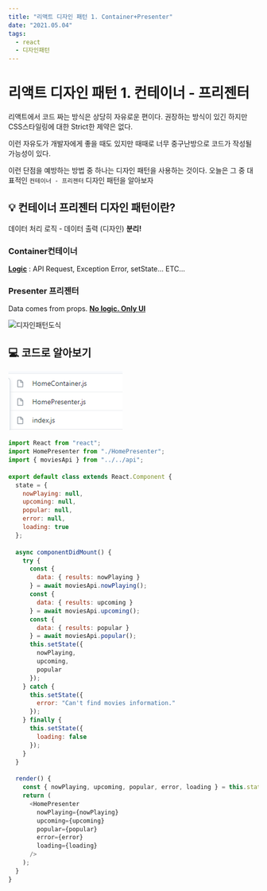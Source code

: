 ```yaml
---
title: "리액트 디자인 패턴 1. Container+Presenter"
date: "2021.05.04"
tags: 
  - react
  - 디자인패턴
---
```


# 리액트 디자인 패턴 1. 컨테이너 - 프리젠터

리액트에서 코드 짜는 방식은 상당히 자유로운 편이다. 권장하는 방식이 있긴 하지만 CSS스타일링에 대한 Strict한 제약은 없다.

이런 자유도가 개발자에게 좋을 때도 있지만 때때로 너무 중구난방으로 코드가 작성될 가능성이 있다.

이런 단점을 예방하는 방법 중 하나는 디자인 패턴을 사용하는 것이다. 오늘은 그 중 대표적인 `컨테이너 - 프리젠터` 디자인 패턴을 알아보자



## :bulb: 컨테이너 프리젠터 디자인 패턴이란?

데이터 처리 로직  -  데이터 출력 (디자인) **분리!**



### Container컨테이너

**<u>Logic</u>** : API Request, Exception Error, setState... ETC...



### Presenter 프리젠터

Data comes from props. **<u>No logic. Only UI</u>**

![디자인패턴도식](https://img1.daumcdn.net/thumb/R1280x0/?scode=mtistory2&fname=https%3A%2F%2Fblog.kakaocdn.net%2Fdn%2FbWsxc1%2Fbtqzmk5UVvm%2FFgvzV9NbwOEvCC0mdhrkNk%2Fimg.png)



## :computer: 코드로 알아보기

![containerpresenter](/assets/img/containerpresenter.png)

```javascript
import React from "react";
import HomePresenter from "./HomePresenter";
import { moviesApi } from "../../api";

export default class extends React.Component {
  state = {
    nowPlaying: null,
    upcoming: null,
    popular: null,
    error: null,
    loading: true
  };

  async componentDidMount() {
    try {
      const {
        data: { results: nowPlaying }
      } = await moviesApi.nowPlaying();
      const {
        data: { results: upcoming }
      } = await moviesApi.upcoming();
      const {
        data: { results: popular }
      } = await moviesApi.popular();
      this.setState({
        nowPlaying,
        upcoming,
        popular
      });
    } catch {
      this.setState({
        error: "Can't find movies information."
      });
    } finally {
      this.setState({
        loading: false
      });
    }
  }

  render() {
    const { nowPlaying, upcoming, popular, error, loading } = this.state;
    return (
      <HomePresenter
        nowPlaying={nowPlaying}
        upcoming={upcoming}
        popular={popular}
        error={error}
        loading={loading}
      />
    );
  }
}
```

